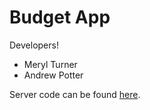 # Budget App
Developers!
* Meryl Turner
* Andrew Potter

Server code can be found [here](https://github.com/merylturner/budget-app-server).
